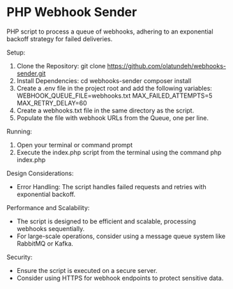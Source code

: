 PHP Webhook Sender
==================
PHP script to process a queue of webhooks, adhering to an exponential backoff strategy for failed deliveries.

Setup:
1. Clone the Repository: git clone https://github.com/olatundeh/webhooks-sender.git
2. Install Dependencies:
cd webhooks-sender
composer install
3. Create a .env file in the project root and add the following variables:
WEBHOOK_QUEUE_FILE=webhooks.txt
MAX_FAILED_ATTEMPTS=5
MAX_RETRY_DELAY=60
4. Create a webhooks.txt file in the same directory as the script.
5. Populate the file with webhook URLs from the Queue, one per line.

Running:
1. Open your terminal or command prompt
2. Execute the index.php script from the terminal using the command php index.php

Design Considerations:
- Error Handling: The script handles failed requests and retries with exponential backoff.

Performance and Scalability:
- The script is designed to be efficient and scalable, processing webhooks sequentially.
- For large-scale operations, consider using a message queue system like RabbitMQ or Kafka.

Security:
- Ensure the script is executed on a secure server.
- Consider using HTTPS for webhook endpoints to protect sensitive data.
